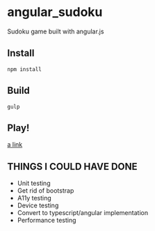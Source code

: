 angular_sudoku
==============

Sudoku game built with angular.js

## Install
```
npm install
```
## Build
```
gulp
```

## Play!
[a link](http://localhost:8080)


## THINGS I COULD HAVE DONE
- Unit testing
- Get rid of bootstrap
- A11y testing
- Device testing
- Convert to typescript/angular implementation
- Performance testing
